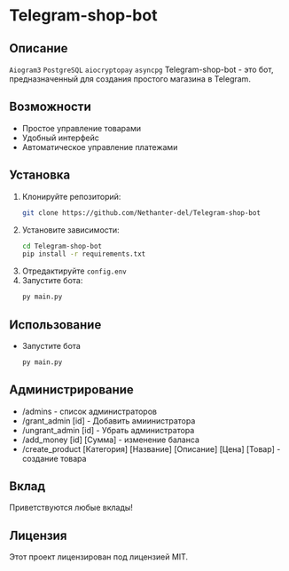 # Telegram-shop-bot

## Описание
`Aiogram3` `PostgreSQL` `aiocryptopay` `asyncpg`
Telegram-shop-bot - это бот, предназначенный для создания простого магазина в Telegram. 

## Возможности

- Простое управление товарами
- Удобный интерфейс
- Автоматическое управление платежами

## Установка

1. Клонируйте репозиторий:
    ```bash
    git clone https://github.com/Nethanter-del/Telegram-shop-bot
    ```
2. Установите зависимости:
    ```bash
    cd Telegram-shop-bot
    pip install -r requirements.txt
    ```
3. Отредактируйте `config.env`
4. Запустите бота:
    ```bash
    py main.py
    ```

## Использование

- Запустите бота
    ```bash
    py main.py
    ```
## Администрирование 
- /admins - список администраторов
- /grant_admin [id] - Добавить амиинистратора 
- /ungrant_admin [id] - Убрать администратора
- /add_money [id] [Сумма] - изменение баланса
- /create_product [Категория] [Название] [Описание] [Цена] [Товар] - создание товара
## Вклад

Приветствуются любые вклады!

## Лицензия

Этот проект лицензирован под лицензией MIT.
